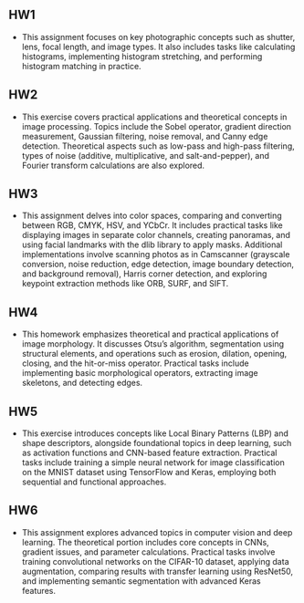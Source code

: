 ## HW1
* This assignment focuses on key photographic concepts such as shutter, lens, focal length, and image types. It also includes tasks like calculating histograms, implementing histogram stretching, and performing histogram matching in practice.

## HW2
* This exercise covers practical applications and theoretical concepts in image processing. Topics include the Sobel operator, gradient direction measurement, Gaussian filtering, noise removal, and Canny edge detection. Theoretical aspects such as low-pass and high-pass filtering, types of noise (additive, multiplicative, and salt-and-pepper), and Fourier transform calculations are also explored.

## HW3
* This assignment delves into color spaces, comparing and converting between RGB, CMYK, HSV, and YCbCr. It includes practical tasks like displaying images in separate color channels, creating panoramas, and using facial landmarks with the dlib library to apply masks. Additional implementations involve scanning photos as in Camscanner (grayscale conversion, noise reduction, edge detection, image boundary detection, and background removal), Harris corner detection, and exploring keypoint extraction methods like ORB, SURF, and SIFT.

## HW4
* This homework emphasizes theoretical and practical applications of image morphology. It discusses Otsu’s algorithm, segmentation using structural elements, and operations such as erosion, dilation, opening, closing, and the hit-or-miss operator. Practical tasks include implementing basic morphological operators, extracting image skeletons, and detecting edges.

## HW5
* This exercise introduces concepts like Local Binary Patterns (LBP) and shape descriptors, alongside foundational topics in deep learning, such as activation functions and CNN-based feature extraction. Practical tasks include training a simple neural network for image classification on the MNIST dataset using TensorFlow and Keras, employing both sequential and functional approaches.

## HW6
* This assignment explores advanced topics in computer vision and deep learning. The theoretical portion includes core concepts in CNNs, gradient issues, and parameter calculations. Practical tasks involve training convolutional networks on the CIFAR-10 dataset, applying data augmentation, comparing results with transfer learning using ResNet50, and implementing semantic segmentation with advanced Keras features.






